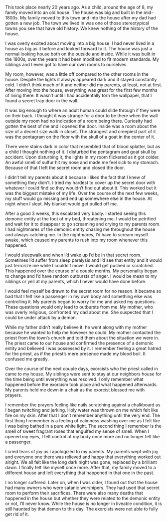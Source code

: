 This took place nearly 20 years ago. As a child, around the age of 8, my family moved into an old house. The house was big and built in the mid-1800s. My family moved to this town and into the house after my dad had gotten a new job. The town we lived in was one of those stereotypical towns you see that have old history. We knew nothing of the history of the house.

I was overly excited about moving into a big house. I had never lived in a house as big as it before and looked forward to it. The house was just a normal looking house both on the outside and inside. While it was built in the 1800s, over the years it had been modified to fit modern standards. My siblings and I even got to have our own rooms to ourselves. 

My room, however, was a little off compared to the other rooms in the house. Despite the lights it always appeared dark and it stayed constantly cold. I didn’t think much of it and neither did my parents, at least, not at first. After moving into the house, everything was great for the first few months of living there. It wasn’t until I had accidentally torn the wallpaper, that I found a secret trap door in the wall. 

It was big enough to where an adult human could slide through if they were on their back. I thought it was strange for a door to be there when the wall outside my room had no indication of a room being there. Curiosity had gotten the best of me and I opened the door. Inside was a room about the size of a decent size walk in closet. The strangest and creepiest part of it was the pentagram on the floor with the skull of a goat in the center of it. 

There were stains dark in color that resembled that of blood splatter, but as a child I thought nothing of it. I disturbed the pentagram and goat skull by accident. Upon disturbing it, the lights in my room flickered as it got colder. An awful smell of sulfur hit my nose and made me feel sick to my stomach. Because of that I left the secret room and closed the door.

I didn’t tell my parents about it because I liked the fact that I knew of something they didn’t. I tried my hardest to cover up the secret door with whatever I could find so they wouldn’t find out about it. This worked but it was the biggest mistake of my life. Over the course of the next few weeks, my stuff would go missing and end up somewhere else in the house. At night when I slept. My blanket would get pulled off me.

After a good 3 weeks, this escalated very badly. I started seeing this demonic entity at the foot of my bed, threatening me. I would be petrified and wait for it to disappear to go screaming and crying to my parents room. I had nightmares of the demonic entity chasing me throughout the house and always catching me. In the nightmares, I’d have to scream myself awake, which caused my parents to rush into my room whenever this happened. 

I would sleepwalk and when I’d wake up I’d be in that secret room. Sometimes I’d suffer from sleep paralysis and I’d see that entity and it would just terrorize me while I couldn’t move. I would get pushed or scratched. This happened over the course of a couple months. My personality began to change and I’d have random outbursts of anger. I would be mean to my siblings or yell at my parents, which I never would have done before. 

I would feel myself be drawn to the secret room for no reason. It became so bad that I felt like a passenger in my own body and something else was controlling it. My parents began to worry for me and asked my questions. These questions would only lead to outbursts from me. My mother, who was overly religious, confronted my dad about me. She suspected that I could be under attack by a demon. 

While my father didn’t really believe it, he went along with my mother because he wanted to help me however he could. My mother contacted the priest from the town’s church and told them about the situation we were in. The priest came to our house and confirmed the presence of a demonic entity and believed I was possessed by it. I remember feeling a great hatred for the priest, as if the priest’s mere presence made my blood boil. It confused me greatly.

Over the course of the next couple days, exorcists who the priest called in came to my house. My siblings were sent to stay at our neighbors house for the time being until everything was resolved. I only remember what happened before the exorcism took place and what happened afterwards. My parents held me down in a chair as the exorcist blessed me with prayers.

I remember the prayers feeling like nails scratching against a chalkboard as I began twitching and jerking. Holy water was thrown on me which felt like fire on my skin. After that I don’t remember anything until the very end. The first thing I remember is a feeling of calmness washing over me as I felt like I was being bathed in a pure white light. The second thing I remember is the smell of sweet fragrant roses that engulfed my sense of smell. When I opened my eyes, I felt control of my body once more and no longer felt like a passenger. 

I cried tears of joy as I apologized to my parents. My parents wept with joy and everyone one there was relieved and happy that everything worked out alright. We all felt like the long dark night was gone, replaced by a brilliant dawn. I finally felt like myself once more. After that, my family moved to a different house and left everything that happened in that one in the past. 

I no longer suffered. Later on, when I was older, I found out that the house had many owners who were satanic worshipers. They had used that secret room to perform their sacrifices. There were also many deaths that happened in the house but whether they were related to the demonic entity or not, I’ll never know. While the house is no longer in liveable condition, it is still haunted by that demon to this day. The exorcists were not able to fully get rid of it.